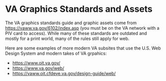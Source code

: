 # VA Graphics Standards and Assets

The VA graphics standards guide and graphic assets come from https://vaww.va.gov/6102/index.asp (you must be on the VA network with a PIV card to access). While many of these standards are outdated and mostly for a print world, many of the rules still apply for web.

Here are some examples of more modern VA subsites that use the U.S. Web Design System and modern takes of VA grpahics:
- https://www.oit.va.gov/
- https://www.va.gov/web/
- https://vaww.oit.cfdeve.va.gov/design-guide/web/
